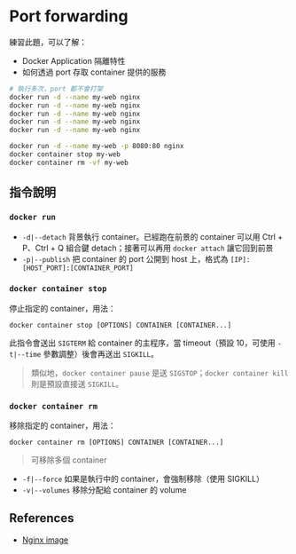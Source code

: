 # Port forwarding

練習此題，可以了解：

* Docker Application 隔離特性
* 如何透過 port 存取 container 提供的服務

```bash
# 執行多次，port 都不會打架
docker run -d --name my-web nginx
docker run -d --name my-web nginx
docker run -d --name my-web nginx
docker run -d --name my-web nginx
docker run -d --name my-web nginx

docker run -d --name my-web -p 8080:80 nginx
docker container stop my-web
docker container rm -vf my-web
```

## 指令說明

### `docker run`

* `-d|--detach` 背景執行 container。已經跑在前景的 container 可以用 Ctrl + P、Ctrl + Q 組合鍵 detach；接著可以再用 `docker attach` 讓它回到前景
* `-p|--publish` 把 container 的 port 公開到 host 上，格式為 `[IP]:[HOST_PORT]:[CONTAINER_PORT]`

### `docker container stop`

停止指定的 container，用法：

```
docker container stop [OPTIONS] CONTAINER [CONTAINER...]
```

此指令會送出 `SIGTERM` 給 container 的主程序，當 timeout（預設 10，可使用 `-t|--time` 參數調整）後會再送出 `SIGKILL`。

> 類似地，`docker container pause` 是送 `SIGSTOP`；`docker container kill` 則是預設直接送 `SIGKILL`。

### `docker container rm`

移除指定的 container，用法：

```
docker container rm [OPTIONS] CONTAINER [CONTAINER...]
```

> 可移除多個 container

* `-f|--force` 如果是執行中的 container，會強制移除（使用 SIGKILL）
* `-v|--volumes` 移除分配給 container 的 volume

## References

* [Nginx image](https://hub.docker.com/_/nginx)
